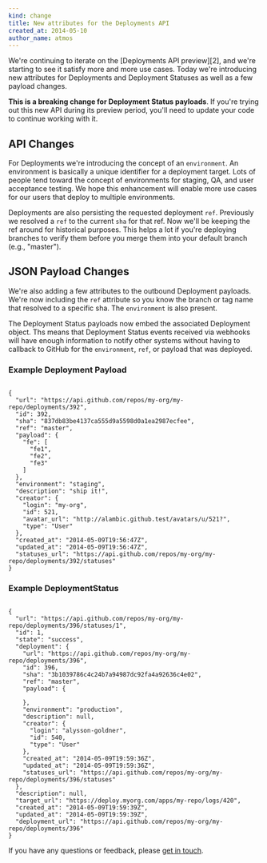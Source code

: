 ```yaml
---
kind: change
title: New attributes for the Deployments API
created_at: 2014-05-10
author_name: atmos
---
```


We're continuing to iterate on the [Deployments API preview][2], and we're starting to see it satisfy more and more use cases. Today we're introducing new attributes for Deployments and Deployment Statuses as well as a few payload changes.

**This is a breaking change for Deployment Status payloads**. If you're trying out this new API during its preview period, you'll need to update your code to continue working with it.

## API Changes

For Deployments we're introducing the concept of an `environment`. An environment is basically a unique identifier for a deployment target. Lots of people tend toward the concept of environments for staging, QA, and user acceptance testing. We hope this enhancement will enable more use cases for our users that deploy to multiple environments.

Deployments are also persisting the requested deployment `ref`. Previously we resolved a `ref` to the current `sha` for that ref. Now we'll be keeping the ref around for historical purposes. This helps a lot if you're deploying branches to verify them before you merge them into your default branch (e.g., "master").

## JSON Payload Changes

We're also adding a few attributes to the outbound Deployment payloads. We're now including the `ref` attribute so you know the branch or tag name that resolved to a specific sha. The `environment` is also present.

The Deployment Status payloads now embed the associated Deployment object. Ths means that Deployment Status events received via webhooks will have enough information to notify other systems without having to callback to GitHub for the `environment`, `ref`, or payload that was deployed.

### Example Deployment Payload

<pre><code class="language-javascript">
{
  "url": "https://api.github.com/repos/my-org/my-repo/deployments/392",
  "id": 392,
  "sha": "837db83be4137ca555d9a5598d0a1ea2987ecfee",
  "ref": "master",
  "payload": {
    "fe": [
      "fe1",
      "fe2",
      "fe3"
    ]
  },
  "environment": "staging",
  "description": "ship it!",
  "creator": {
    "login": "my-org",
    "id": 521,
    "avatar_url": "http://alambic.github.test/avatars/u/521?",
    "type": "User"
  },
  "created_at": "2014-05-09T19:56:47Z",
  "updated_at": "2014-05-09T19:56:47Z",
  "statuses_url": "https://api.github.com/repos/my-org/my-repo/deployments/392/statuses"
}
</code></pre>

### Example DeploymentStatus

<pre><code class="language-javascript">
{
  "url": "https://api.github.com/repos/my-org/my-repo/deployments/396/statuses/1",
  "id": 1,
  "state": "success",
  "deployment": {
    "url": "https://api.github.com/repos/my-org/my-repo/deployments/396",
    "id": 396,
    "sha": "3b1039786c4c24b7a94987dc92fa4a92636c4e02",
    "ref": "master",
    "payload": {

    },
    "environment": "production",
    "description": null,
    "creator": {
      "login": "alysson-goldner",
      "id": 540,
      "type": "User"
    },
    "created_at": "2014-05-09T19:59:36Z",
    "updated_at": "2014-05-09T19:59:36Z",
    "statuses_url": "https://api.github.com/repos/my-org/my-repo/deployments/396/statuses"
  },
  "description": null,
  "target_url": "https://deploy.myorg.com/apps/my-repo/logs/420",
  "created_at": "2014-05-09T19:59:39Z",
  "updated_at": "2014-05-09T19:59:39Z",
  "deployment_url": "https://api.github.com/repos/my-org/my-repo/deployments/396"
}
</code></pre>

If you have any questions or feedback, please [get in touch][contact].

[contact]: https://github.com/contact?form[subject]=Deployments+API
